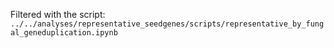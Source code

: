 Filtered with the script: `../../analyses/representative_seedgenes/scripts/representative_by_fungal_geneduplication.ipynb`